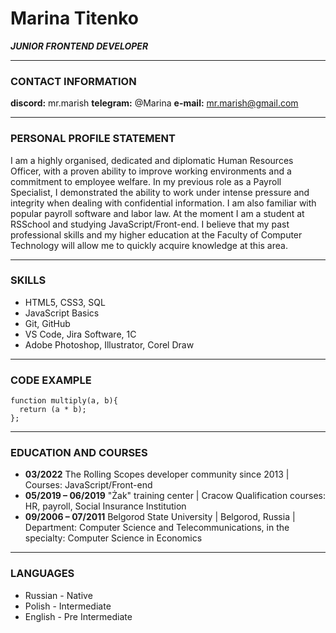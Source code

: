 # Marina Titenko

**_JUNIOR FRONTEND DEVELOPER_**

---

### CONTACT INFORMATION

**discord:** mr.marish
**telegram:** @Marina
**e-mail:** mr.marish@gmail.com

---

### PERSONAL PROFILE STATEMENT

I am a highly organised, dedicated and diplomatic Human Resources Officer, with a proven ability to improve working environments and a commitment to employee welfare. In my previous role as a Payroll Specialist, I demonstrated the ability to work under intense pressure and integrity when dealing with confidential information. I am also familiar with popular payroll software and labor law.
At the moment I am a student at RSSchool and studying JavaScript/Front-end. I believe that my past professional skills and my higher education at the Faculty of Computer Technology will allow me to quickly acquire knowledge at this area.

---

### SKILLS

- HTML5, CSS3, SQL
- JavaScript Basics
- Git, GitHub
- VS Code, Jira Software, 1C
- Adobe Photoshop, Illustrator, Corel Draw

---

### CODE EXAMPLE

```
function multiply(a, b){
  return (a * b);
};

```

---

### EDUCATION AND COURSES

- **03/2022**
  The Rolling Scopes developer community since 2013 | Courses: JavaScript/Front-end
- **05/2019 – 06/2019**
  "Żak" training center | Cracow
  Qualification courses: HR, payroll, Social Insurance Institution
- **09/2006 – 07/2011**
  Belgorod State University | Belgorod, Russia | Department: Computer Science and Telecommunications, in the specialty: Computer Science in Economics

---

### LANGUAGES

- Russian - Native
- Polish - Intermediate
- English - Pre Intermediate
